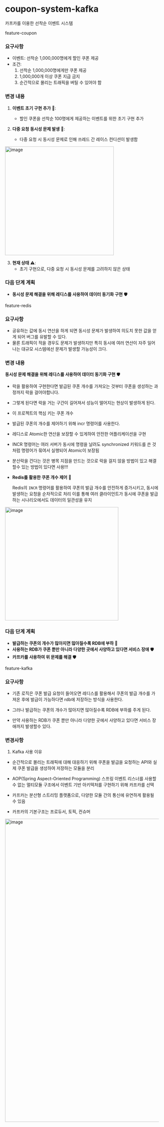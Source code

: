 # coupon-system-kafka
카프카를 이용한 선착순 이벤트 시스템


feature-coupon

### 요구사항

- 이벤트: 선착순 1,000,000명에게 할인 쿠폰 제공
- 조건:
  1. 선착순 1,000,000명에게만 쿠폰 제공
  2. 1,000,000개 이상 쿠폰 지급 금지
  3. 순간적으로 몰리는 트래픽을 버틸 수 있어야 함

### 변경 내용

1. **이벤트 초기 구현 추가** 🚀:
   - 할인 쿠폰을 선착순 100명에게 제공하는 이벤트를 위한 초기 구현 추가

2. **다중 요청 동시성 문제 발생** 🚧:
   - 다중 요청 시 동시성 문제로 인해 쓰레드 간 레이스 컨디션이 발생함

<img width="356" alt="image" src="https://github.com/seongHyun-Min/coupon-system-kafka/assets/112048126/35bb010d-7bca-4f8f-bb70-71b1cfa695f9">

3. **현재 상태** ⚠️:
   - 초기 구현으로, 다중 요청 시 동시성 문제를 고려하지 않은 상태

### 다음 단계 계획

- **동시성 문제 해결을 위해 레디스를 사용하여 데이터 동기화 구현** 🛡


feature-redis

### 요구사항

- 공유하는 값에 동시 연산을 하게 되면 동시성 문제가 발생하여 의도치 못한 값을 얻게 되어 버그를 유발할 수 있다.
- 물론 트래픽이 적을 경우도 문제가 발생하지만 특히 동시에 여러 연산이 자주 일어나는 대규모 시스템에선 문제가 발생할 가능성이 크다.

### 변경 내용

**동시성 문제 해결을 위해 레디스를 사용하여 데이터 동기화 구현** 🛡

  - 락을 활용하여 구현한다면 발급된 쿠폰 개수를 가져오는 것부터 쿠폰을 생성하는 과정까지 락을 걸어야합니다.

   - 그렇게 된다면 락을 거는 구간이 길어져서 성능이 떨어지는 현상이 발생하게 된다.

   - 이 프로젝트의 핵심 키는 쿠폰 개수
   - 발급된 쿠폰의 개수를 제어하기 위해 incr 명령어를 사용한다.

   -  레디스로 Atomic한 연산을 보장할 수 있게하여 안전한 어플리케이션을 구현

   -  INCR 명령어는 여러 서버가 동시에 명령을 날려도 synchronized 키워드를 쓴 것 처럼 명령어가 묶여서 실행되어 Atomic이 보장됨
    
   -  분산락을 건다는 것은 병목 지점을 만드는 것으로 락을 걸지 않을 방법이 있고 해결할수 있는 방법이 있다면 사용!!!

- **Redis를 활용한 쿠폰 개수 제어** 🚀

   Redis의 `INCR` 명령어를 활용하여 쿠폰의 발급 개수를 안전하게 증가시키고, 동시에 발생하는 요청을 순차적으로 처리
 이를 통해 여러 클라이언트가 동시에 쿠폰을 발급하는 시나리오에서도 데이터의 일관성을 유지


<img width="371" alt="image" src="https://github.com/seongHyun-Min/coupon-system-kafka/assets/112048126/4682b21d-a53e-4e5a-a624-bd6e61ef2d6f">


### 다음 단계 계획

- **발급하는 쿠폰의 개수가 많아지면 많아질수록 RDB에 부하**  🚧
- **사용하는 RDB가 쿠폰 뿐만 아니라 다양한 곳에서 사양하고 있다면 서비스 장애** 🛡
- **카프카를 사용하여 위 문제를 해결** 🛡


feature-kafka

### 요구사항

- 기존 로직은 쿠폰 발급 요청이 들어오면 레디스를 활용해서 쿠폰의 발급 개수를 가져온 후에 발급이 가능하다면 rdb에 저장하는 방식을 사용한다.

- 그러나 발급하는 쿠폰의 개수가 많아지면 많아질수록 RDB에 부하를 주게 된다.
- 만약 사용하는 RDB가 쿠폰 뿐만 아니라 다양한 곳에서 사양하고 있다면 서비스 장애까지 발생할수 있다.

### 변경사항


1. Kafka 사용 이유

- 순간적으로 몰리는 트래픽에 대해 대응하기 위해 쿠폰을 발급을 요청하는 API와 실제 쿠폰 발급을 생성하여 저장하는 모듈을 분리 
- AOP(Spring Aspect-Oriented Programming) 스프링 이벤트 리스너를 사용할 수 없는 멀티모듈 구조에서
 이벤트 기반 아키텍처를 구현하기 위해 카프카를 선택

- 카프카는 분산형 스트리밍 플랫폼으로, 다양한 모듈 간의 통신에 유연하게 활용될 수 있음	
- 카프카의 기본구조는 프로듀서, 토픽, 컨슈머 

<img width="992" alt="image" src="https://github.com/seongHyun-Min/coupon-system-kafka/assets/112048126/9b28ae86-df01-49cd-ac35-a971541f9616">


